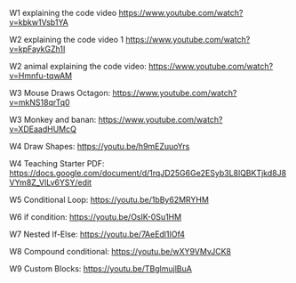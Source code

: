 W1 explaining the code video https://www.youtube.com/watch?v=kbkw1Vsb1YA

W2 explaining the code video 1 https://www.youtube.com/watch?v=kpFaykGZh1I

W2 animal explaining the code video: https://www.youtube.com/watch?v=Hmnfu-tqwAM

W3 Mouse Draws Octagon: https://www.youtube.com/watch?v=mkNS18qrTq0

W3 Monkey and banan: https://www.youtube.com/watch?v=XDEaadHUMcQ

W4 Draw Shapes: https://youtu.be/h9mEZuuoYrs

W4 Teaching Starter PDF: https://docs.google.com/document/d/1rqJD25G6Ge2ESyb3L8lQBKTjkd8J8VYm8Z_VlLv6YSY/edit

W5 Conditional Loop: https://youtu.be/1bBy62MRYHM

W6 if condition: https://youtu.be/OsIK-0Su1HM

W7 Nested If-Else: https://youtu.be/7AeEdl1IOf4

W8 Compound conditional: https://youtu.be/wXY9VMvJCK8

W9 Custom Blocks: https://youtu.be/TBglmujlBuA
